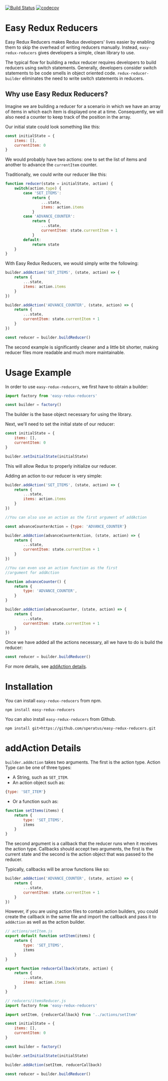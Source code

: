 
[![Build Status](https://travis-ci.org/speratus/redux-reducer-builder.svg?branch=master)](https://travis-ci.org/speratus/redux-reducer-builder)
[![codecov](https://codecov.io/gh/speratus/redux-reducer-builder/branch/master/graph/badge.svg)](https://codecov.io/gh/speratus/redux-reducer-builder)
# Easy Redux Reducers
Easy Redux Reducers makes Redux developers' lives easier by enabling them to skip the overhead of writing
reducers manually. Instead, `easy-redux-reducers` gives developers a simple, clean library to use.

The typical flow for building a redux reducer requires developers to build reducers using switch statements. Generally, developers consider switch statements to be code smells in object oriented code. `redux-reducer-builder` eliminates the need to write switch statements in reducers.

## Why use Easy Redux Reducers?
Imagine we are building a reducer for a scenario in which we have an array of items in which each item is displayed one at a time. Consequently, we will also need a counter to keep track of the position in the array.

Our initial state could look something like this:
```js
const initialState = {
    items: [],
    currentItem: 0
}
```

We would probably have two actions: one to set the list of items and another to advance the `currentItem` counter.

Traditionally, we could write our reducer like this:
```js
function reducer(state = initialState, action) {
    switch(action.type) {
        case 'SET_ITEMS':
            return {
                ...state,
                items: action.items
            }
        case 'ADVANCE_COUNTER':
            return {
                ...state,
                currentItem: state.currentItem + 1
            }
        default:
            return state
    }
}
```
With Easy Redux Reducers, we would simply write the following:

```js
builder.addAction('SET_ITEMS', (state, action) => {
    return {
        ...state,
        items: action.items
    }
})

builder.addAction('ADVANCE_COUNTER', (state, action) => {
    return {
        ...state,
        currentItem: state.currentItem + 1
    }
})

const reducer = builder.buildReducer()
```

The second example is significantly cleaner and a little bit shorter, making reducer files more readable and much more maintainable.

# Usage Example
In order to use `easy-redux-reducers`, we first have to obtain a builder:
```js
import factory from 'easy-redux-reducers'

const builder = factory()
```
The builder is the base object necessary for using the library.

Next, we'll need to set the initial state of our reducer:
```js
const initialState = {
    items: [],
    currentItem: 0
}

builder.setInitialState(initialState)
```
This will allow Redux to properly initialize our reducer.

Adding an action to our reducer is very simple:
```js
builder.addAction('SET_ITEMS', (state, action) => {
    return {
        ...state,
        items: action.items
    }
})

//You can also use an action as the first argument of addAction

const advanceCounterAction = {type: 'ADVANCE_COUNTER'}

builder.addAction(advanceCounterAction, (state, action) => {
    return {
        ...state,
        currentItem: state.currentItem + 1
    }
})

//You can even use an action function as the first 
//argument for addAction

function advanceCounter() {
    return {
        type: 'ADVANCE_COUNTER',
    }
}

builder.addAction(advanceCounter, (state, action) => {
    return {
        ...state,
        currentItem: state.currentItem + 1
    }
})
```
Once we have added all the actions necessary, all we have 
to do is build the reducer:
```js
const reducer = builder.buildReducer()
```

For more details, see [addAction details](#addaction-details).

# Installation

You can install `easy-redux-reducers` from npm.
```
npm install easy-redux-reducers
```
You can also install `easy-redux-reducers` from Github.
```
npm install git+https://github.com/speratus/easy-redux-reducers.git
```

# addAction Details
`builder.addAction` takes two arguments. The first is the 
action type. Action Type can be one of three types:

 * A String, such as `SET_ITEM`.
 * An action object such as:
 ```js 
 {type: 'SET_ITEM'}
 ```
 * Or a function such as:
 ```js
 function setItems(items) {
     return {
         type: 'SET_ITEMS',
         items
     }
 }
 ```

 The second argument is a callback that the reducer runs 
 when it receives the action type. 
 Callbacks should accept two arguments, the first is the 
 current state and the second is the action object that was 
 passed to the reducer.

Typically, callbacks will be arrow functions like so:
```js
builder.addAction('ADVANCE_COUNTER', (state, action) => {
    return {
        ...state,
        currentItem: state.currentItem + 1
    }
})
```
However, if you are using action files to contain action 
builders, you could create the callback in the same file 
and import the callback and pass it to `addAction` as well 
as the action builder.

```js
// actions/setItem.js
export default function setItem(items) {
    return {
        type: 'SET_ITEMS',
        items
    }
}

export function reducerCallback(state, action) {
    return {
        ...state,
        items: action.items
    }
}
```

```js
// reducers/itemsReducer.js
import factory from 'easy-redux-reducers'

import setItem, {reducerCallback} from '../actions/setItem'

const initialState = {
    items: [],
    currentItem: 0
}

const builder = factory()

builder.setInitialState(initialState)

builder.addAction(setItem, reducerCallback)

const reducer = builder.buildReducer()
```
